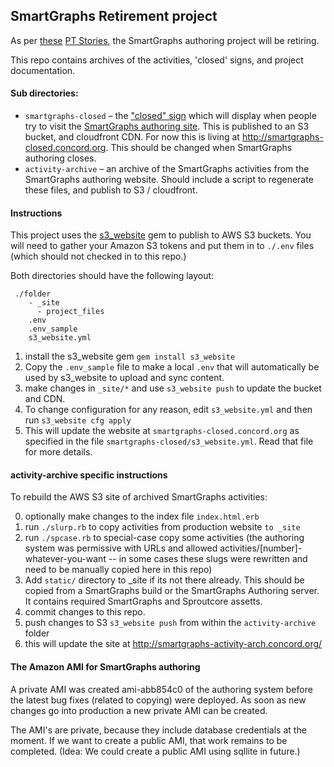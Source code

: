 ## SmartGraphs Retirement project


As per [these](https://www.pivotaltracker.com/story/show/85955588)
[PT Stories](https://www.pivotaltracker.com/story/show/85955790), the SmartGraphs authoring project will be retiring.

This repo contains archives of the activities, 'closed' signs, and project documentation.

#### Sub directories:

* `smartgraphs-closed` – the ["closed" sign](https://www.pivotaltracker.com/story/show/85955588) which will display when people try to visit the [SmartGraphs authoring site](smartgraphs-authoring.concord.org). This is published to an S3 bucket, and cloudfront CDN. For now this is living at http://smartgraphs-closed.concord.org. This should be changed when SmartGraphs authoring closes.
* `activity-archive` – an archive of the SmartGraphs activities from the SmartGraphs authoring website. Should include a script to regenerate these files, and publish to S3 / cloudfront.

#### Instructions

This project uses the [s3_website](https://github.com/laurilehmijoki/s3_website) gem to publish to AWS S3 buckets.  You will need to gather your Amazon S3 tokens and put them in to `./.env` files (which should not checked in to this repo.)

Both directories should have the following layout:

     ./folder
        - _site
          - project_files
        .env
        .env_sample
        s3_website.yml

1. install the s3_website gem `gem install s3_website`
2. Copy the `.env_sample` file to make a local `.env` that will automatically be used by s3_website to upload and sync content.
3. make changes in `_site/*` and use `s3_website push` to update the bucket and CDN.
4. To change configuration for any reason, edit `s3_website.yml` and then run `s3_website cfg apply`
5. This will update the website at `smartgraphs-closed.concord.org` as specified
in the file `smartgraphs-closed/s3_website.yml`. Read that file for more details.

#### activity-archive specific instructions

To rebuild the AWS S3 site of archived SmartGraphs activities:

0. optionally make changes to the index file `index.html.erb`
1. run `./slurp.rb` to copy activities from production website `to _site`
2. run `./spcase.rb` to special-case copy some activities (the authoring system was permissive with
URLs and allowed activities/[number]-whatever-you-want -- in some cases these slugs were rewritten and
need to be manually copied here in this repo)
2. Add `static/` directory to _site if its not there already. This should be copied from a SmartGraphs build or the SmartGraphs Authoring server.  It contains required SmartGraphs and Sproutcore assetts.
2. commit changes to this repo.
3. push changes to S3 `s3_website push` from within the `activity-archive` folder
4. this will update the site at http://smartgraphs-activity-arch.concord.org/


#### The Amazon AMI for SmartGraphs authoring

A private AMI was created ami-abb854c0 of the authoring system before the latest
bug fixes (related to copying) were deployed. As soon as new changes go into
production a new private AMI can be created.

The AMI's are private, because they include database credentials at the moment.
If we want to create a public AMI, that work remains to be completed.
(Idea: We could create a public AMI using sqllite in future.)
